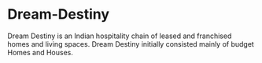 # Dream-Destiny
Dream Destiny is an Indian hospitality chain of leased and franchised homes and living spaces. Dream Destiny initially consisted mainly of budget Homes and Houses.
